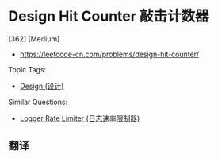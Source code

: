# Design Hit Counter 敲击计数器

[362] [Medium]

- https://leetcode-cn.com/problems/design-hit-counter/

Topic Tags:

- [Design (设计)](https://leetcode-cn.com/tag/design/)

Similar Questions:

- [Logger Rate Limiter (日志速率限制器)](https://leetcode-cn.com/problems/logger-rate-limiter/)

## 翻译
